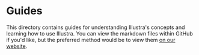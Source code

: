 # Guides

This directory contains guides for understanding Illustra's concepts and learning how to use Illustra. You can view the markdown files within GitHub if you'd like, but the preferred method would be to view them [on our website](https://illustra.apixel.me/guides).